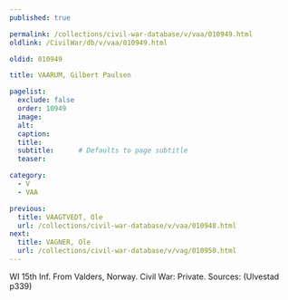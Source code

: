 ```yaml
---
published: true

permalink: /collections/civil-war-database/v/vaa/010949.html
oldlink: /CivilWar/db/v/vaa/010949.html

oldid: 010949

title: VAARUM, Gilbert Paulsen

pagelist:
  exclude: false
  order: 10949
  image: 
  alt:
  caption:
  title:
  subtitle:      # Defaults to page subtitle
  teaser:

category: 
  - V 
  - VAA

previous:
  title: VAAGTVEDT, Ole
  url: /collections/civil-war-database/v/vaa/010948.html  
next:
  title: VAGNER, Ole
  url: /collections/civil-war-database/v/vag/010950.html   
---
```

WI 15th Inf. From Valders, Norway. Civil War: Private. Sources: (Ulvestad p339)
